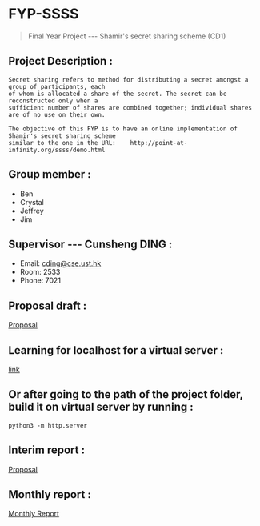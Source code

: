 # FYP-SSSS
> Final Year Project --- Shamir's secret sharing scheme (CD1)

## Project Description :
    
    Secret sharing refers to method for distributing a secret amongst a group of participants, each 
    of whom is allocated a share of the secret. The secret can be reconstructed only when a 
    sufficient number of shares are combined together; individual shares are of no use on their own.

    The objective of this FYP is to have an online implementation of Shamir's secret sharing scheme 
    similar to the one in the URL:    http://point-at-infinity.org/ssss/demo.html

## Group member :
* Ben
* Crystal
* Jeffrey
* Jim

## Supervisor --- Cunsheng DING :
* Email:   cding@cse.ust.hk
* Room:    2533
* Phone:   7021

## Proposal draft :
[Proposal](https://docs.google.com/document/d/1ssRn5Mdr7cZdHyzd_QNMyg-0iYVcA5LMTyV-qPE8NLQ/edit?pli=1)

## Learning for localhost for a virtual server :
[link](https://ronallo.com/iiif-workshop-new/preparation/web-server.html)

## Or after going to the path of the project folder, build it on virtual server by running :

```
python3 -m http.server
```

## Interim report :
[Proposal](https://docs.google.com/document/d/1FH2lPfhv7l5zpBSC1p0CXG_1g6ul862hSerCk4UFglY/edit)

## Monthly report :
[Monthly Report](https://docs.google.com/document/d/1Eq_qfHpV2iJ5wAF9shnibCnU17B6blB723c3E5jDDfs/edit)
